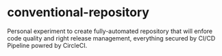 # conventional-repository
 Personal experiment to create fully-automated repository that will enfore code quality and right release management, everything secured by CI/CD Pipeline powred by CircleCI.
